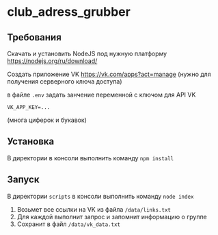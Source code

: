 # club_adress_grubber

## Требования 
Скачать и установить NodeJS под нужную платформу
https://nodejs.org/ru/download/

Создать приложение VK https://vk.com/apps?act=manage
(нужно для получения серверного ключа доступа)

в файле `.env` задать занчение переменной с ключом для API VK
```
VK_APP_KEY=...
```
(многа циферок и букавок)


## Установка
В директории в консоли выполнить команду `npm install`

## Запуск

В директории `scripts` в консоли выполнить команду `node index`

  1. Возьмет все ссылки на VK из файла `/data/links.txt`
  2. Для каждой выполнит запрос и запомнит информацию о группе
  3. Сохранит в файл `/data/vk_data.txt`